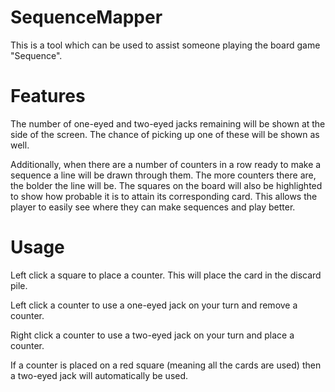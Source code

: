 # SequenceMapper

This is a tool which can be used to assist someone playing the board game "Sequence".

# Features

The number of one-eyed and two-eyed jacks remaining will be shown at the side of the screen.
The chance of picking up one of these will be shown as well.

Additionally, when there are a number of counters in a row ready to make a sequence a line will be drawn through them.
The more counters there are, the bolder the line will be. The squares on the board will also be highlighted to show how probable it is to attain its corresponding card.
This allows the player to easily see where they can make sequences and play better.

# Usage

Left click a square to place a counter. This will place the card in the discard pile.

Left click a counter to use a one-eyed jack on your turn and remove a counter.

Right click a counter to use a two-eyed jack on your turn and place a counter.

If a counter is placed on a red square (meaning all the cards are used) then a two-eyed jack will automatically be used.
